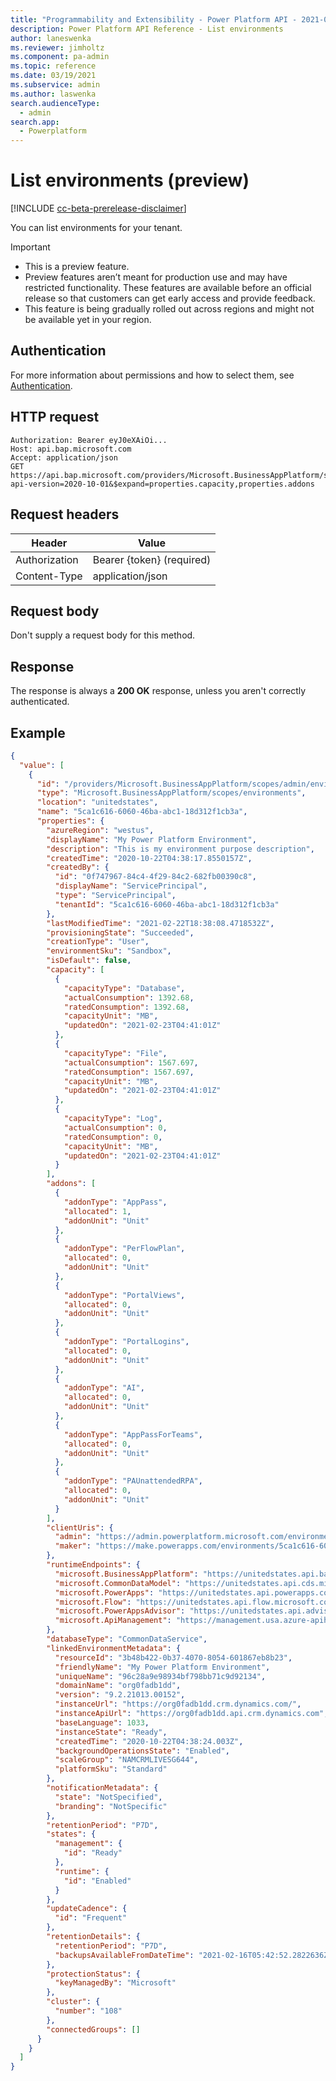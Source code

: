 ```yaml
---
title: "Programmability and Extensibility - Power Platform API - 2021-02-01 - List environments (preview) | Microsoft Docs"
description: Power Platform API Reference - List environments
author: laneswenka
ms.reviewer: jimholtz
ms.component: pa-admin
ms.topic: reference
ms.date: 03/19/2021
ms.subservice: admin
ms.author: laswenka
search.audienceType: 
  - admin
search.app:
  - Powerplatform
---
```


# List environments (preview) 

[!INCLUDE [cc-beta-prerelease-disclaimer](../includes/cc-beta-prerelease-disclaimer.md)]

You can list environments for your tenant.

> [!IMPORTANT]
> - This is a preview feature.
> - Preview features aren’t meant for production use and may have restricted functionality. These features are available before an official release so that customers can get early access and provide feedback.
> - This feature is being gradually rolled out across regions and might not be available yet in your region.

## Authentication

For more information about permissions and how to select them, see [Authentication](programmability-authentication.md).

## HTTP request

```http
Authorization: Bearer eyJ0eXAiOi...
Host: api.bap.microsoft.com
Accept: application/json
GET https://api.bap.microsoft.com/providers/Microsoft.BusinessAppPlatform/scopes/admin/environments?api-version=2020-10-01&$expand=properties.capacity,properties.addons
```

## Request headers

| Header         | Value                     |
|----------------|---------------------------|
| Authorization  | Bearer {token} (required) |
| Content-Type   | application/json          |

## Request body

Don't supply a request body for this method.

## Response

The response is always a **200 OK** response, unless you aren't correctly authenticated. 

## Example

```json
{
  "value": [
    {
      "id": "/providers/Microsoft.BusinessAppPlatform/scopes/admin/environments/5ca1c616-6060-46ba-abc1-18d312f1cb3a",
      "type": "Microsoft.BusinessAppPlatform/scopes/environments",
      "location": "unitedstates",
      "name": "5ca1c616-6060-46ba-abc1-18d312f1cb3a",
      "properties": {
        "azureRegion": "westus",
        "displayName": "My Power Platform Environment",
        "description": "This is my environment purpose description",
        "createdTime": "2020-10-22T04:38:17.8550157Z",
        "createdBy": {
          "id": "0f747967-84c4-4f29-84c2-682fb00390c8",
          "displayName": "ServicePrincipal",
          "type": "ServicePrincipal",
          "tenantId": "5ca1c616-6060-46ba-abc1-18d312f1cb3a"
        },
        "lastModifiedTime": "2021-02-22T18:38:08.4718532Z",
        "provisioningState": "Succeeded",
        "creationType": "User",
        "environmentSku": "Sandbox",
        "isDefault": false,
        "capacity": [
          {
            "capacityType": "Database",
            "actualConsumption": 1392.68,
            "ratedConsumption": 1392.68,
            "capacityUnit": "MB",
            "updatedOn": "2021-02-23T04:41:01Z"
          },
          {
            "capacityType": "File",
            "actualConsumption": 1567.697,
            "ratedConsumption": 1567.697,
            "capacityUnit": "MB",
            "updatedOn": "2021-02-23T04:41:01Z"
          },
          {
            "capacityType": "Log",
            "actualConsumption": 0,
            "ratedConsumption": 0,
            "capacityUnit": "MB",
            "updatedOn": "2021-02-23T04:41:01Z"
          }
        ],
        "addons": [
          {
            "addonType": "AppPass",
            "allocated": 1,
            "addonUnit": "Unit"
          },
          {
            "addonType": "PerFlowPlan",
            "allocated": 0,
            "addonUnit": "Unit"
          },
          {
            "addonType": "PortalViews",
            "allocated": 0,
            "addonUnit": "Unit"
          },
          {
            "addonType": "PortalLogins",
            "allocated": 0,
            "addonUnit": "Unit"
          },
          {
            "addonType": "AI",
            "allocated": 0,
            "addonUnit": "Unit"
          },
          {
            "addonType": "AppPassForTeams",
            "allocated": 0,
            "addonUnit": "Unit"
          },
          {
            "addonType": "PAUnattendedRPA",
            "allocated": 0,
            "addonUnit": "Unit"
          }
        ],
        "clientUris": {
          "admin": "https://admin.powerplatform.microsoft.com/environments/5ca1c616-6060-46ba-abc1-18d312f1cb3a/hub",
          "maker": "https://make.powerapps.com/environments/5ca1c616-6060-46ba-abc1-18d312f1cb3a/home"
        },
        "runtimeEndpoints": {
          "microsoft.BusinessAppPlatform": "https://unitedstates.api.bap.microsoft.com",
          "microsoft.CommonDataModel": "https://unitedstates.api.cds.microsoft.com",
          "microsoft.PowerApps": "https://unitedstates.api.powerapps.com",
          "microsoft.Flow": "https://unitedstates.api.flow.microsoft.com",
          "microsoft.PowerAppsAdvisor": "https://unitedstates.api.advisor.powerapps.com",
          "microsoft.ApiManagement": "https://management.usa.azure-apihub.net"
        },
        "databaseType": "CommonDataService",
        "linkedEnvironmentMetadata": {
          "resourceId": "3b48b422-0b37-4070-8054-601867eb8b23",
          "friendlyName": "My Power Platform Environment",
          "uniqueName": "96c28a9e98934bf798bb71c9d92134",
          "domainName": "org0fadb1dd",
          "version": "9.2.21013.00152",
          "instanceUrl": "https://org0fadb1dd.crm.dynamics.com/",
          "instanceApiUrl": "https://org0fadb1dd.api.crm.dynamics.com",
          "baseLanguage": 1033,
          "instanceState": "Ready",
          "createdTime": "2020-10-22T04:38:24.003Z",
          "backgroundOperationsState": "Enabled",
          "scaleGroup": "NAMCRMLIVESG644",
          "platformSku": "Standard"
        },
        "notificationMetadata": {
          "state": "NotSpecified",
          "branding": "NotSpecific"
        },
        "retentionPeriod": "P7D",
        "states": {
          "management": {
            "id": "Ready"
          },
          "runtime": {
            "id": "Enabled"
          }
        },
        "updateCadence": {
          "id": "Frequent"
        },
        "retentionDetails": {
          "retentionPeriod": "P7D",
          "backupsAvailableFromDateTime": "2021-02-16T05:42:52.2822636Z"
        },
        "protectionStatus": {
          "keyManagedBy": "Microsoft"
        },
        "cluster": {
          "number": "108"
        },
        "connectedGroups": []
      }
    }
  ]
}
```
